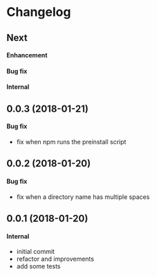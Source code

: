 # Changelog

## Next
#### Enhancement
#### Bug fix
#### Internal

## 0.0.3 (2018-01-21)
#### Bug fix
* fix when npm runs the preinstall script

## 0.0.2 (2018-01-20)
#### Bug fix
* fix when a directory name has multiple spaces

## 0.0.1 (2018-01-20)
#### Internal
* initial commit
* refactor and improvements
* add some tests
